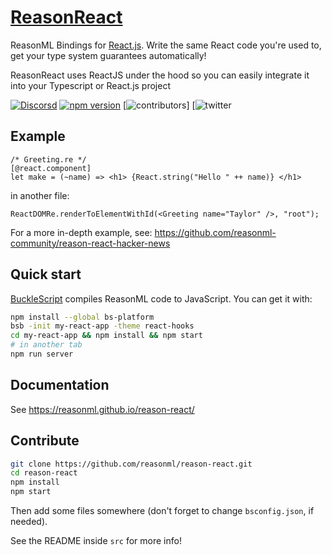 # [ReasonReact](https://reasonml.github.io/reason-react/)

ReasonML Bindings for [React.js](https://reactjs.org). Write the same React code you're used to, get your type system guarantees automatically!

ReasonReact uses ReactJS under the hood so you can easily integrate it into your Typescript or React.js project

[![Discorsd](https://img.shields.io/discord/235176658175262720.svg?logo=discord&colorb=blue)](https://discord.gg/reasonml)
[![npm version](https://badge.fury.io/js/reason-react.svg)](https://badge.fury.io/js/reason-react)
[![contributors](https://img.shields.io/github/contributors/reasonml/reason-react)]
[![twitter](https://img.shields.io/twitter/follow/reasonml?style=social)

## Example

```reason
/* Greeting.re */
[@react.component]
let make = (~name) => <h1> {React.string("Hello " ++ name)} </h1>
```

in another file:

```reason
ReactDOMRe.renderToElementWithId(<Greeting name="Taylor" />, "root");
```

For a more in-depth example, see: https://github.com/reasonml-community/reason-react-hacker-news

## Quick start

[BuckleScript](http://bucklescript.github.io/) compiles ReasonML code to JavaScript. You can get it with:

```sh
npm install --global bs-platform
bsb -init my-react-app -theme react-hooks
cd my-react-app && npm install && npm start
# in another tab
npm run server
```

## Documentation

See https://reasonml.github.io/reason-react/

## Contribute

```sh
git clone https://github.com/reasonml/reason-react.git
cd reason-react
npm install
npm start
```

Then add some files somewhere (don't forget to change `bsconfig.json`, if needed).

See the README inside `src` for more info!
